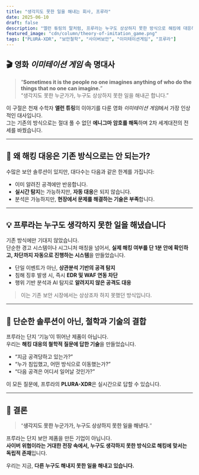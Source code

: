 ```yaml
---
title: "생각지도 못한 일을 해내는 회사, 프루라"
date: 2025-06-10
draft: false
description: "엘런 튜링의 말처럼, 프루라는 누구도 상상하지 못한 방식으로 해킹에 대응하는 전례 없는 보안 기술을 만들어 냈습니다."
featured_image: "cdn/column/theory-of-imitation_game.png"
tags: ["PLURA-XDR", "보안철학", "사이버보안", "이미테이션게임", "프루라"]
---
```


## 🎬 영화 *이미테이션 게임* 속 명대사

> “**Sometimes it is the people no one imagines anything of who do the things that no one can imagine.**”  
> “생각지도 못한 누군가가, 누구도 상상하지 못한 일을 해내곤 합니다.”

이 구절은 천재 수학자 **앨런 튜링**의 이야기를 다룬 영화 *이미테이션 게임*에서 가장 인상적인 대사입니다.  
그는 기존의 방식으로는 절대 풀 수 없던 **에니그마 암호를 해독**하며 2차 세계대전의 전세를 바꿨습니다.

---

## 🔐 왜 해킹 대응은 기존 방식으로는 안 되는가?

수많은 보안 솔루션이 있지만, 대다수는 다음과 같은 한계를 가집니다:

- 이미 알려진 공격에만 반응합니다.  
- **실시간 탐지**는 가능하지만, **자동 대응**은 되지 않습니다.  
- 분석은 가능하지만, **현장에서 문제를 해결하는 기술은 부족**합니다.

---

## 💡 프루라는 누구도 생각하지 못한 일을 해냈습니다

기존 방식에만 기대지 않았습니다.  
단순한 경고 시스템이나 시그니처 매칭을 넘어서, **실제 해킹 여부를 단 1분 안에 확인하고, 차단까지 자동으로 진행하는 시스템**을 만들었습니다.

- 단일 이벤트가 아닌, **상관분석 기반의 공격 탐지**  
- 침해 징후 발생 시, 즉시 **EDR 및 WAF 연동 차단**  
- 행위 기반 분석과 AI 탐지로 **알려지지 않은 공격도 대응**

> 이는 기존 보안 시장에서는 상상조차 하지 못했던 방식입니다.

---

## 🧠 단순한 솔루션이 아닌, 철학과 기술의 결합

프루라는 단지 ‘기능’이 뛰어난 제품이 아닙니다.  
우리는 **해킹 대응의 철학적 질문에 답한 기술**을 만들었습니다.

- “지금 공격당하고 있는가?”  
- “누가 침입했고, 어떤 방식으로 이동했는가?”  
- “다음 공격은 어디서 일어날 것인가?”

이 모든 질문에, 프루라의 **PLURA-XDR**은 실시간으로 답할 수 있습니다.

---

## 🏁 결론

> “**생각지도 못한 누군가가, 누구도 상상하지 못한 일을 해낸다.**”

프루라는 단지 보안 제품을 만든 기업이 아닙니다.  
**사이버 위협이라는 거대한 전장 속에서, 누구도 생각하지 못한 방식으로 해킹에 맞서는 독립적 존재**입니다.

우리는 지금, **다른 누구도 해내지 못한 일을 해내고 있습니다.**
